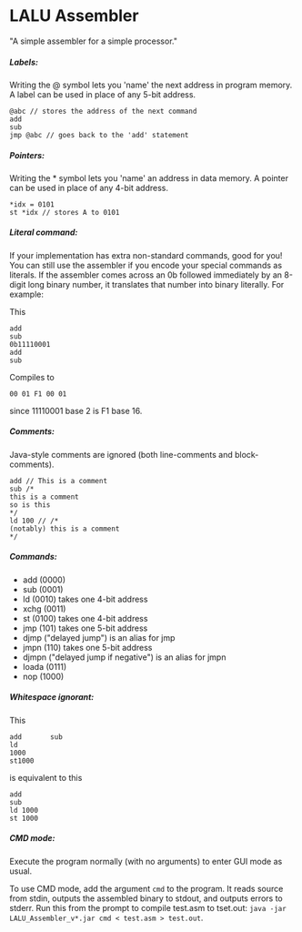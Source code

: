 LALU Assembler
==============

"A simple assembler for a simple processor."

##### Labels:

Writing the @ symbol lets you 'name' the next address in program memory. A label can be used in place of any 5-bit address.

    @abc // stores the address of the next command
    add
    sub
    jmp @abc // goes back to the 'add' statement

##### Pointers:

Writing the * symbol lets you 'name' an address in data memory. A pointer can be used in place of any 4-bit address.

    *idx = 0101
    st *idx // stores A to 0101

##### Literal command:

If your implementation has extra non-standard commands, good for you! You can still use the assembler if you encode your special commands as literals. If the assembler comes across an 0b followed immediately by an 8-digit long binary number, it translates that number into binary literally. For example:

This

    add
    sub
    0b11110001
    add
    sub

Compiles to

    00 01 F1 00 01

since 11110001 base 2 is F1 base 16.

##### Comments:

Java-style comments are ignored (both line-comments and block-comments).

    add // This is a comment
    sub /*
    this is a comment
    so is this
    */
    ld 100 // /*
    (notably) this is a comment
    */

##### Commands:
- add (0000)
- sub (0001)
- ld (0010) takes one 4-bit address
- xchg (0011)
- st (0100) takes one 4-bit address
- jmp (101) takes one 5-bit address
- djmp ("delayed jump") is an alias for jmp
- jmpn (110) takes one 5-bit address
- djmpn ("delayed jump if negative") is an alias for jmpn
- loada (0111)
- nop (1000)


##### Whitespace ignorant:

This

    add       sub
    ld
    1000
    st1000
    
is equivalent to this

    add
    sub
    ld 1000
    st 1000

##### CMD mode:

Execute the program normally (with no arguments) to enter GUI mode as usual.

To use CMD mode, add the argument `cmd` to the program. It reads source from stdin, outputs the assembled binary to stdout, and outputs errors to stderr. Run this from the prompt to compile test.asm to tset.out: `java -jar LALU_Assembler_v*.jar cmd < test.asm > test.out`.
